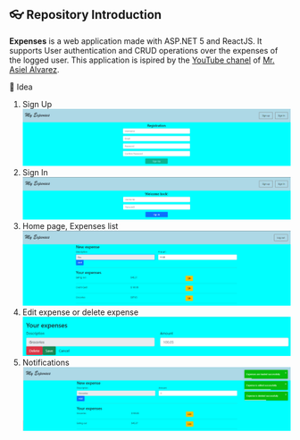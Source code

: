 ## :eyeglasses: Repository Introduction
**Expenses** is a web application made with ASP.NET 5 and ReactJS.
It supports User authentication and CRUD operations over the expenses of the logged user.
This application is ispired by the [YouTube chanel](https://www.youtube.com/channel/UC33AgVUaeocIhK0k6lpjXuw) of [Mr. Asiel Alvarez](https://www.linkedin.com/in/asiel-alvarez-760289172/).

:mag_right: Idea
1. Sign Up
![](./idea/SignUp.png)
2. Sign In
![](./idea/SignIn.png)
3. Home page, Expenses list
![](./idea/ExpensesList.png)
4. Edit expense or delete expense
![](./idea/EditOrDeleteExpense.png)
5. Notifications
![](./idea/Notifications.png)


